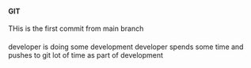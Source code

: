 #### GIT
THis is the first commit from main branch

####
developer is doing some development
developer spends some time and pushes to git lot of time as part of development
